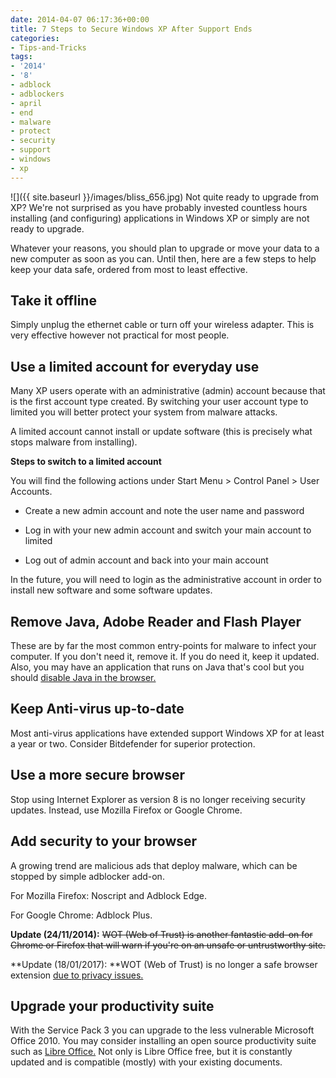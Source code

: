 ```yaml
---
date: 2014-04-07 06:17:36+00:00
title: 7 Steps to Secure Windows XP After Support Ends
categories:
- Tips-and-Tricks
tags:
- '2014'
- '8'
- adblock
- adblockers
- april
- end
- malware
- protect
- security
- support
- windows
- xp
---
```


![]({{ site.baseurl }}/images/bliss_656.jpg)
Not quite ready to upgrade from XP? We're not surprised as you have probably invested countless hours installing (and configuring) applications in Windows XP or simply are not ready to upgrade.

Whatever your reasons, you should plan to upgrade or move your data to a new computer as soon as you can. Until then, here are a few steps to help keep your data safe, ordered from most to least effective.


## **Take it offline**


Simply unplug the ethernet cable or turn off your wireless adapter. This is very effective however not practical for most people.


## Use a limited account for everyday use


Many XP users operate with an administrative (admin) account because that is the first account type created. By switching your user account type to limited you will better protect your system from malware attacks.

A limited account cannot install or update software (this is precisely what stops malware from installing).

**Steps to switch to a limited account**

You will find the following actions under Start Menu > Control Panel > User Accounts.



 	
  * Create a new admin account and note the user name and password

 	
  * Log in with your new admin account and switch your main account to limited

 	
  * Log out of admin account and back into your main account


In the future, you will need to login as the administrative account in order to install new software and some software updates.


## Remove Java, Adobe Reader and Flash Player


These are by far the most common entry-points for malware to infect your computer. If you don't need it, remove it. If you do need it, keep it updated. Also, you may have an application that runs on Java that's cool but you should [disable Java in the browser.](https://www.java.com/en/download/help/disable_browser.xml)


## Keep Anti-virus up-to-date


Most anti-virus applications have extended support Windows XP for at least a year or two. Consider Bitdefender for superior protection.


## Use a more secure browser


Stop using Internet Explorer as version 8 is no longer receiving security updates. Instead, use Mozilla Firefox or Google Chrome.


## Add security to your browser


A growing trend are malicious ads that deploy malware, which can be stopped by simple adblocker add-on.

For Mozilla Firefox: Noscript and Adblock Edge.

For Google Chrome: Adblock Plus.

**Update (24/11/2014):** <del>WOT (Web of Trust) is another fantastic add-on for Chrome or Firefox that will warn if you're on an unsafe or untrustworthy site.</del>

**Update (18/01/2017): **WOT (Web of Trust) is no longer a safe browser extension [due to privacy issues.](https://en.wikipedia.org/wiki/WOT_Services#Privacy_issues)


## Upgrade your productivity suite


With the Service Pack 3 you can upgrade to the less vulnerable Microsoft Office 2010. You may consider installing an open source productivity suite such as [Libre Office.](https://www.libreoffice.org) Not only is Libre Office free, but it is constantly updated and is compatible (mostly) with your existing documents.
